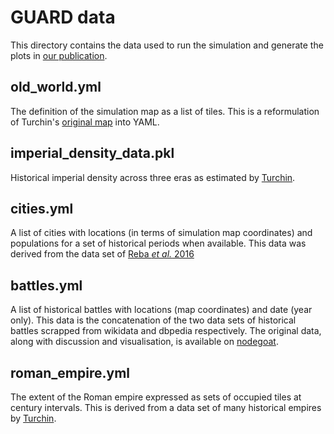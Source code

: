 # GUARD data

This directory contains the data used to run the simulation and generate the
plots in [our publication](https://arxiv.org/abs/1903.11729).

## old_world.yml
The definition of the simulation map as a list of tiles. This is a
reformulation of Turchin's [original
map](https://doi.org/10.1073/pnas.1308825110) into YAML.

## imperial_density_data.pkl
Historical imperial density across three eras as estimated by
[Turchin](https://doi.org/10.1073/pnas.1308825110).

## cities.yml
A list of cities with locations (in terms of simulation map coordinates) and
populations for a set of historical periods when available. This data was
derived from the data set of [Reba _et al._
2016](https://www.nature.com/articles/sdata201634)

## battles.yml
A list of historical battles with locations (map coordinates) and date (year
only). This data is the concatenation of the two data sets of historical battles
scrapped from wikidata and dbpedia respectively. The original data, along with
discussion and visualisation, is available on
[nodegoat](https://nodegoat.net/blog.p/82.m/14/a-wikidatadbpedia-geography-of-violence).

## roman_empire.yml
The extent of the Roman empire expressed as sets of occupied tiles at century
intervals. This is derived from a data set of many historical empires by
[Turchin](https://doi.org/10.1073/pnas.1308825110).
